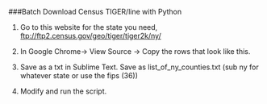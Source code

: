 ###Batch Download Census TIGER/line with Python

1. Go to this website for the state you need, 
ftp://ftp2.census.gov/geo/tiger/tiger2k/ny/

2. In Google Chrome-> View Source -> Copy the rows that look like this. 
<script>addRow("tgr36001.zip","tgr36001.zip",0,"1.8 MB","10/11/01, 12:00:00 AM");</script>

3. Save as a txt in Sublime Text. Save as list_of_ny_counties.txt (sub ny for whatever state or use the fips (36))

4. Modify and run the script. 
